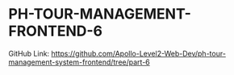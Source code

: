 # PH-TOUR-MANAGEMENT-FRONTEND-6
GitHub Link: https://github.com/Apollo-Level2-Web-Dev/ph-tour-management-system-frontend/tree/part-6